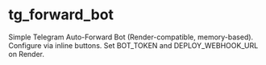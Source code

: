 # tg_forward_bot
Simple Telegram Auto-Forward Bot (Render-compatible, memory-based).
Configure via inline buttons. Set BOT_TOKEN and DEPLOY_WEBHOOK_URL on Render.
